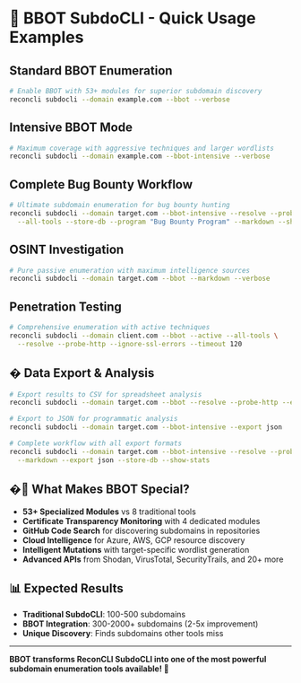 # 🤖 BBOT SubdoCLI - Quick Usage Examples

## Standard BBOT Enumeration
```bash
# Enable BBOT with 53+ modules for superior subdomain discovery
reconcli subdocli --domain example.com --bbot --verbose
```

## Intensive BBOT Mode
```bash
# Maximum coverage with aggressive techniques and larger wordlists
reconcli subdocli --domain example.com --bbot-intensive --verbose
```

## Complete Bug Bounty Workflow
```bash
# Ultimate subdomain enumeration for bug bounty hunting
reconcli subdocli --domain target.com --bbot-intensive --resolve --probe-http \
  --all-tools --store-db --program "Bug Bounty Program" --markdown --show-stats
```

## OSINT Investigation
```bash
# Pure passive enumeration with maximum intelligence sources
reconcli subdocli --domain target.com --bbot --markdown --verbose
```

## Penetration Testing
```bash
# Comprehensive enumeration with active techniques
reconcli subdocli --domain client.com --bbot --active --all-tools \
  --resolve --probe-http --ignore-ssl-errors --timeout 120
```

## � Data Export & Analysis
```bash
# Export results to CSV for spreadsheet analysis
reconcli subdocli --domain target.com --bbot --resolve --probe-http --export csv

# Export to JSON for programmatic analysis
reconcli subdocli --domain target.com --bbot-intensive --export json

# Complete workflow with all export formats
reconcli subdocli --domain target.com --bbot-intensive --resolve --probe-http \
  --markdown --export json --store-db --show-stats
```

## �🚀 What Makes BBOT Special?

- **53+ Specialized Modules** vs 8 traditional tools
- **Certificate Transparency Monitoring** with 4 dedicated modules
- **GitHub Code Search** for discovering subdomains in repositories
- **Cloud Intelligence** for Azure, AWS, GCP resource discovery
- **Intelligent Mutations** with target-specific wordlist generation
- **Advanced APIs** from Shodan, VirusTotal, SecurityTrails, and 20+ more

## 📊 Expected Results

- **Traditional SubdoCLI**: 100-500 subdomains
- **BBOT Integration**: 300-2000+ subdomains (2-5x improvement)
- **Unique Discovery**: Finds subdomains other tools miss

---

**BBOT transforms ReconCLI SubdoCLI into one of the most powerful subdomain enumeration tools available! 🎯**
